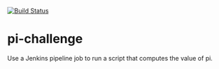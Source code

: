 [![Build Status](http://localhost:8080/buildStatus/icon?job=PiJenkins.git)](http://localhost:8080/job/PiJenkins.git/)

# pi-challenge
Use a Jenkins pipeline job to run a script that computes the value of pi.
